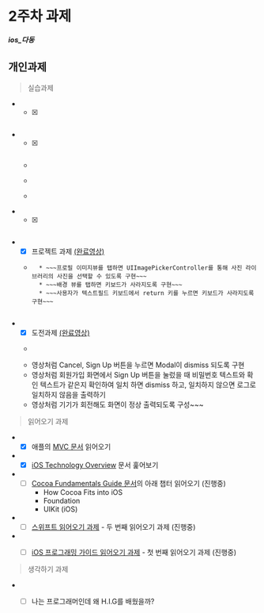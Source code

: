 
# 2주차 과제
 ***ios_다동***

## 개인과제

> 실습과제

* - [x] ~~~[Start Developing iOS Apps (Swift)](https://developer.apple.com/library/content/referencelibrary/GettingStarted/DevelopiOSAppsSwift/index.html)의 Define Your Data Model 파트까지 읽어오기~~~ [(완료영상)](video/week2_foodtracker.mov)

*  - [x] ~~~교재 4-6장 문제 해결해보기~~~ [(완료영상)](video/WorldTrotter_chp6.mov)
	* ~~~4장 : 텍스트 입력과 델리게이션~~~
	* ~~~5장 : 뷰 컨트롤러~~~
	* ~~~6장 : 프로그래밍으로 뷰 만들기~~~

* - [x]  ~~~교재의 UIGestureRecognizer(18장) 내용 익히기~~~

* - [x]  프로젝트 과제 [(완료영상)](video/signup.mov)
	* ~~~영상으로 제시되는 회원가입 화면 구현해보기~~~
		* ~~~프로필 이미지뷰를 탭하면 UIImagePickerController를 통해 사진 라이브러리의 사진을 선택할 수 있도록 구현~~~
		* ~~~배경 뷰를 탭하면 키보드가 사라지도록 구현~~~
		* ~~~사용자가 텍스트필드 키보드에서 return 키를 누르면 키보드가 사라지도록 구현~~~
    
* - [x]  도전과제 [(완료영상)](video/signup.mov)
	* ~~~영상처럼 로그인 화면에서 Sign Up 버튼을 눌렀을 때 회원가입 화면이 나오도록 구성
	* 영상처럼 Cancel, Sign Up 버튼을 누르면 Modal이 dismiss 되도록 구현
	* 영상처럼 회원가입 화면에서 Sign Up 버튼을 눌렀을 때 비밀번호 텍스트와 확인 텍스트가 같은지 확인하여 일치 하면 dismiss 하고, 일치하지 않으면 로그로 일치하지 않음을 출력하기
	* 영상처럼 기기가 회전해도 화면이 정상 출력되도록 구성~~~



> 읽어오기 과제

* - [x]  애플의 [MVC 문서](https://developer.apple.com/library/content/documentation/General/Conceptual/DevPedia-CocoaCore/MVC.html) 읽어오기

* - [x] [iOS Technology Overview](https://developer.apple.com/library/content/documentation/Miscellaneous/Conceptual/iPhoneOSTechOverview/Introduction/Introduction.html) 문서 훑어보기

* - [ ] [Cocoa Fundamentals Guide 문서](reading/cocoa_fundamentals.pdf)의 아래 챕터 읽어오기 (진행중)
	* How Cocoa Fits into iOS
	* Foundation 
	* UIKit (iOS) 

* - [ ] [스위프트 읽어오기 과제](reading/ios_reading_assignment_swift_2.pdf) - 두 번째 읽어오기 과제 (진행중)

* - [ ] [iOS 프로그래밍 가이드 읽어오기 과제](reading/ios_reading_assignment_prog_guide_1.pdf) - 첫 번째 읽어오기 과제 (진행중)



> 생각하기 과제

* - [ ] 나는 프로그래머인데 왜 H.I.G를 배웠을까?




	


